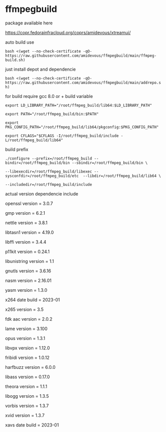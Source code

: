 # ffmpegbuild

package available here

https://copr.fedorainfracloud.org/coprs/amidevous/xtreamui/

auto build use

`bash <(wget --no-check-certificate -qO- https://raw.githubusercontent.com/amidevous/ffmpegbuild/main/ffmpeg-build.sh)`

just install depot and dependencie


`bash <(wget --no-check-certificate -qO- https://raw.githubusercontent.com/amidevous/ffmpegbuild/main/addrepo.sh)`

for build require gcc 8.0 or + build variable


`export LD_LIBRARY_PATH="/root/ffmpeg_build/lib64:$LD_LIBRARY_PATH"`

`export PATH="/root/ffmpeg_build/bin:$PATH"`

`export PKG_CONFIG_PATH="/root/ffmpeg_build/lib64/pkgconfig:$PKG_CONFIG_PATH"`

`export CFLAGS="$CFLAGS -I/root/ffmpeg_build/include -L/root/ffmpeg_build/lib64"`

build prefix

`./configure --prefix=/root/ffmpeg_build --bindir=/root/ffmpeg_build/bin --sbindir=/root/ffmpeg_build/bin \`

`--libexecdir=/root/ffmpeg_build/libexec --sysconfdir=/root/ffmpeg_build/etc  --libdir=/root/ffmpeg_build/lib64 \`

`--includedir=/root/ffmpeg_build/include`


actual version dependencie include

openssl version = 3.0.7

gmp version = 6.2.1

nettle version = 3.8.1

libtasn1 version = 4.19.0

libffi version = 3.4.4

p11kit version = 0.24.1

libunistring version = 1.1

gnutls version = 3.6.16

nasm version = 2.16.01

yasm version = 1.3.0

x264 date build = 2023-01

x265 version = 3.5

fdk aac version = 2.0.2

lame version = 3.100

opus version = 1.3.1

libvpx version = 1.12.0

fribidi version = 1.0.12

harfbuzz version = 6.0.0

libass version = 0.17.0

theora version = 1.1.1

libogg version = 1.3.5

vorbis version = 1.3.7

xvid version = 1.3.7

xavs date build = 2023-01
